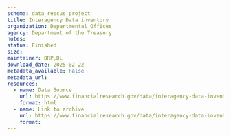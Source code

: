 ```yaml
---
schema: data_rescue_project 
title: Interagency Data inventory
organization: Departmental Offices
agency: Department of the Treasury
notes: 
status: Finished
size: 
maintainer: DRP,DL
download_date: 2025-02-22
metadata_available: False
metadata_url: 
resources:
  - name: Data Source
    url: https://www.financialresearch.gov/data/interagency-data-inventory/
    format: html
  - name: Link to archive
    url: https://www.financialresearch.gov/data/interagency-data-inventory/
    format: 
---
```

